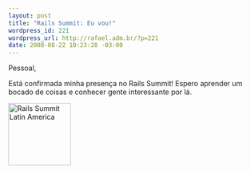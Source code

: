 ```yaml
--- 
layout: post
title: "Rails Summit: Eu vou!"
wordpress_id: 221
wordpress_url: http://rafael.adm.br/?p=221
date: 2008-08-22 10:23:28 -03:00
---
```

Pessoal,

Está confirmada minha presença no Rails Summit! Espero aprender um bocado de coisas e conhecer gente interessante por lá.

<a href="http://site.locaweb.com.br/railssummit/default.asp" target="_blank"><img title="Rails Summit Latin America" src="http://site.locaweb.com.br/images/locaweb/pt_BR/railssummit/banners/vouParticipar_125x125.jpg" border="0" alt="Rails Summit Latin America" width="125" height="125" /></a>
